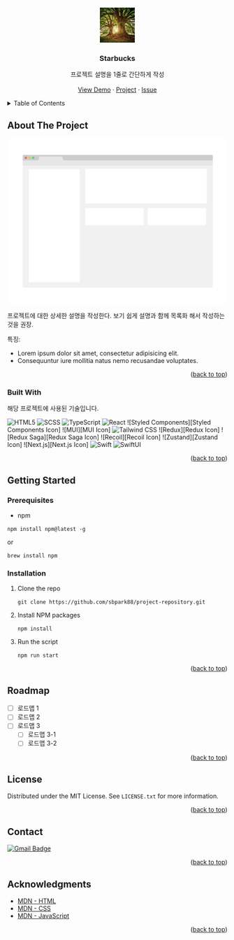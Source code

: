<!--
https://github.com/othneildrew/Best-README-Template 를 기본으로 하여 수정해 사용
-->

<!-- PROJECT LOGO -->
<br />
<div align="center"> <!-- Obsolete attribute 는 일반 HTML 문서에서 해당되는거고, 깃허브의 마크다운에는 style text-align 이 적용되지 않고 align 이 적용된다. -->
  <a href="https://github.com/sbpark88">
    <!-- images 디렉토리의 `logo.png` 파일을 업데이트한다. -->
    <!-- <img src="images/logo.png" alt="Logo" width="80" height="80"> -->
    <img src="https://github.com/sbpark88/sbpark88.github.io/blob/main/assets/images/favicon/greendreamtree.png" alt="Logo" width="80" height="80">
  </a>

  <h3 align="center">Starbucks</h3>

  <p align="center">
    프로젝트 설명을 1줄로 간단하게 작성
    <!-- docs 가 필요시 주석을 해제하고 사용
    <br />
    <a href="https://github.com/othneildrew/project-repository"><strong>Explore the docs »</strong></a>
    -->
    <br />
    <br />
    <!-- 아래 경로를 [product-deploy-url] 로 교체하고 문서 내 모든 `project-repository`를 수정한다 -->
    <a href="javascript:void(0)">View Demo</a>
    ·
    <a href="https://github.com/sbpark88/project-repository/projects">Project</a>
    ·
    <a href="https://github.com/sbpark88/project-repository/issues">Issue</a>
  </p>
</div>



<!-- TABLE OF CONTENTS -->
<details>
  <summary>Table of Contents</summary>
  <ol>
    <li>
      <a href="#about-the-project">About The Project</a>
      <ul>
        <li><a href="#built-with">Built With</a></li>
      </ul>
    </li>
    <li>
      <a href="#getting-started">Getting Started</a>
      <ul>
        <li><a href="#prerequisites">Prerequisites</a></li>
        <li><a href="#installation">Installation</a></li>
      </ul>
    </li>
<!-- 사용 방법 설명이 필요한 프로젝트의 경우 해당 라인 주석을 해제하고 아래 USAGE EXAMPLES 섹션을 작성한다
    <li><a href="#usage">Usage</a></li>
-->
    <li><a href="#roadmap">Roadmap</a></li>
    <li><a href="#license">License</a></li>
    <li><a href="#contact">Contact</a></li>
    <li><a href="#acknowledgments">Acknowledgments</a></li>
  </ol>
</details>



<!-- ABOUT THE PROJECT -->
## About The Project

[![Product Name Screen Shot][product-screenshot]][product-deploy-url]

프로젝트에 대한 상세한 설명을 작성한다. 보기 쉽게 설명과 함께 목록화 해서 작성하는 것을 권장.

특징:
- Lorem ipsum dolor sit amet, consectetur adipisicing elit.
- Consequuntur iure mollitia natus nemo recusandae voluptates. 


<p align="right">(<a href="#readme-top">back to top</a>)</p>



### Built With
<!-- 필요에 따라 적절히 수정해 사용한다 -->

해당 프로젝트에 사용된 기술입니다.

![HTML5][HTML5 Icon]
![SCSS][SCSS Icon]
![TypeScript][TypeScript Icon]
![React][React Icon]
![Styled Components][Styled Components Icon]
![MUI][MUI Icon]
![Tailwind CSS][Tailwind CSS Icon]
![Redux][Redux Icon]
![Redux Saga][Redux Saga Icon]
![Recoil][Recoil Icon]
![Zustand][Zustand Icon]
![Next.js][Next.js Icon]
![Swift][Swift Icon]
![SwiftUI][SwiftUI Icon]

<p align="right">(<a href="#readme-top">back to top</a>)</p>



<!-- GETTING STARTED -->
## Getting Started
<!-- 필요에 따라 적절히 수정해 사용한다 -->

### Prerequisites

- npm
```shell
npm install npm@latest -g
```

or

```shell
brew install npm
```

### Installation
<!-- git clone 경로를 확인한다 -->

1. Clone the repo
   ```shell
   git clone https://github.com/sbpark88/project-repository.git
   ```
2. Install NPM packages
   ```shell
   npm install
   ```
3. Run the script
   ```shell
   npm run start
   ```
   
<p align="right">(<a href="#readme-top">back to top</a>)</p>



<!-- USAGE EXAMPLES -->
<!--
## Usage

Use this space to show useful examples of how a project can be used. Additional screenshots, code examples and demos work well in this space. You may also link to more resources.

_For more examples, please refer to the [Documentation](https://example.com)_

<p align="right">(<a href="#readme-top">back to top</a>)</p>
-->


<!-- ROADMAP -->
## Roadmap

- [ ] 로드맵 1
- [ ] 로드맵 2
- [ ] 로드맵 3
    - [ ] 로드맵 3-1
    - [ ] 로드맵 3-2

<p align="right">(<a href="#readme-top">back to top</a>)</p>



<!-- LICENSE -->
## License
<!-- 필요에 따라 적절히 수정해 사용한다 -->

Distributed under the MIT License. See `LICENSE.txt` for more information.

<p align="right">(<a href="#readme-top">back to top</a>)</p>



<!-- CONTACT -->
## Contact

[![Gmail Badge][Gmail Icon]][My Email]

<p align="right">(<a href="#readme-top">back to top</a>)</p>



<!-- ACKNOWLEDGMENTS -->
## Acknowledgments
<!-- 프로젝트에 관련된 레퍼런스 기술이 필요할 경우 사용한다  -->

- [MDN - HTML](https://developer.mozilla.org/ko/docs/Web/HTML)
- [MDN - CSS](https://developer.mozilla.org/ko/docs/Web/CSS)
- [MDN - JavaScript](https://developer.mozilla.org/ko/docs/Web/JavaScript)

<p align="right">(<a href="#readme-top">back to top</a>)</p>


<!-- images 디렉토리의 `screenshot.png` 파일을 업데이트한다. 배포된 프로젝트 경로를 추가한다. -->
[product-screenshot]:images/screenshot.png
[product-deploy-url]:about:blank


<!--
Icons
![HTML5][HTML5 Icon]
![CSS3][CSS3 Icon]
![SCSS][SCSS Icon]
![Tailwind CSS][Tailwind CSS Icon]
![JavaScript][JavaScript Icon]
![TypeScript][TypeScript Icon]
![RxJS][RxJS Icon]
![Webpack][Webpack Icon]
![Vite][Vite Icon]
![React][React Icon]
![Angular][Angular Icon]
![Vue.js][Vue.js Icon]
![Java][Java Icon]
![Spring][Spring Icon]
![Spring Boot][Spring Boot Icon]
![Swift][Swift Icon]
![SwiftUI][SwiftUI Icon]
![RxSwift][RxSwift Icon]
![.NET][.NET Icon]
![Classic ASP][Classic ASP Icon]
![Node.js][Node.js Icon]
![Python][Python Icon]
![Docker][Docker Icon]
![Azure DevOps][Azure DevOps Icon]
![AWS][AWS Icon]
![AWS EC2][AWS EC2 Icon]
![AWS Lambda][AWS Lambda Icon]
![Netlify][Netlify Icon]
![Vercel][Vercel Icon]
![Raspberry Pi][Raspberry Pi Icon]
![Oracle][Oracle Icon]
![PostgreSQL][PostgreSQL Icon]
![MySQL][MySQL Icon]
![Microsoft SQL Server][Microsoft SQL Server Icon]
![OWASP][OWASP Icon]
![AWS Lambda][AWS Lambda Icon]


[![GitHub Blog][GitBlog Icon]][My Blog]
[![Gmail Badge][Gmail Icon]][My Email]
-->

<!--
https://simpleicons.org/ 에서 검색해서 추가
-->

[HTML5 Icon]:https://img.shields.io/badge/HTML5-E34F26.svg?&style=for-the-badge&logo=HTML5&logoColor=white
[CSS3 Icon]:https://img.shields.io/badge/CSS3-1572B6.svg?&style=for-the-badge&logo=CSS3&logoColor=white
[SCSS Icon]:https://img.shields.io/badge/Scss-CC6699.svg?&style=for-the-badge&logo=Sass&logoColor=white
[Tailwind CSS Icon]:https://img.shields.io/badge/Tailwind_CSS-06B6D4.svg?&style=for-the-badge&logo=TailwindCSS&logoColor=white
[JavaScript Icon]:https://img.shields.io/badge/JavaScript-F7DF1E.svg?&style=for-the-badge&logo=JavaScript&logoColor=white
[TypeScript Icon]:https://img.shields.io/badge/TypeScript-3178C6.svg?&style=for-the-badge&logo=TypeScript&logoColor=white
[RxJS Icon]:https://img.shields.io/badge/RxJS-A22846.svg?&style=for-the-badge&logo=ReactiveX&logoColor=white
[Webpack Icon]:https://img.shields.io/badge/Webpack-8DD6F9.svg?&style=for-the-badge&logo=Webpack&logoColor=white
[Vite Icon]:https://img.shields.io/badge/Vite-646CFF.svg?&style=for-the-badge&logo=Vite&logoColor=white
[Angular Icon]:https://img.shields.io/badge/Angular-DD0031.svg?&style=for-the-badge&logo=Angular&logoColor=white
[React Icon]:https://img.shields.io/badge/React-61DAFB.svg?&style=for-the-badge&logo=React&logoColor=white
[Vue.js Icon]:https://img.shields.io/badge/Vue.js-4FC08D.svg?&style=for-the-badge&logo=Vue.js&logoColor=white
[Java Icon]:https://img.shields.io/badge/Java-007396.svg?&style=for-the-badge&logo=Java&logoColor=white
[Spring Icon]:https://img.shields.io/badge/Spring-6DB33F.svg?&style=for-the-badge&logo=Spring&logoColor=white
[Spring Boot Icon]:https://img.shields.io/badge/Spring_Boot-6DB33F.svg?&style=for-the-badge&logo=SpringBoot&logoColor=white
[Swift Icon]:https://img.shields.io/badge/Swift-F05138.svg?&style=for-the-badge&logo=Swift&logoColor=white
[SwiftUI Icon]:https://img.shields.io/badge/SwiftUI-3178C6.svg?&style=for-the-badge&logo=Swift&logoColor=white
[RxSwift Icon]:https://img.shields.io/badge/RxSwift-A22846.svg?&style=for-the-badge&logo=ReactiveX&logoColor=white
[.NET Icon]:https://img.shields.io/badge/.NET-512BD4.svg?&style=for-the-badge&logo=dotnet&logoColor=white
[Classic ASP Icon]:https://img.shields.io/badge/Classic_ASP-339933.svg?&style=for-the-badge&logo=dotent&logoColor=white
[Node.js Icon]:https://img.shields.io/badge/Node.js-339933.svg?&style=for-the-badge&logo=node.js&logoColor=white
[Python Icon]:https://img.shields.io/badge/Python-3776AB.svg?&style=for-the-badge&logo=Python&logoColor=white
[Docker Icon]:https://img.shields.io/badge/Docker-2496ED.svg?&style=for-the-badge&logo=Docker&logoColor=white
[Azure DevOps Icon]:https://img.shields.io/badge/Azure_DevOps-0078D7.svg?&style=for-the-badge&logo=azuredevops&logoColor=white
[AWS Icon]:https://img.shields.io/badge/Amazon_AWS-232F3E.svg?&style=for-the-badge&logo=amazoneaws&logoColor=white
[AWS EC2 Icon]:https://img.shields.io/badge/AWS_EC2-FF9900.svg?&style=for-the-badge&logo=amazonec2&logoColor=white
[AWS Lambda Icon]:https://img.shields.io/badge/AWS_Lambda-FF9900.svg?&style=for-the-badge&logo=awslambda&logoColor=white
[Netlify Icon]:https://img.shields.io/badge/Netlify-00C7B7.svg?&style=for-the-badge&logo=netlify&logoColor=white
[Vercel Icon]:https://img.shields.io/badge/Vercel-000000.svg?&style=for-the-badge&logo=vercel&logoColor=white
[Raspberry Pi Icon]:https://img.shields.io/badge/Raspberry_Pi-A22846.svg?&style=for-the-badge&logo=RaspberryPi&logoColor=white
[Oracle Icon]:https://img.shields.io/badge/Oracle-F80000.svg?&style=for-the-badge&logo=Oracle&logoColor=white
[PostgreSQL Icon]:https://img.shields.io/badge/PostgreSQL-4169E1.svg?&style=for-the-badge&logo=PostgreSQL&logoColor=white
[MySQL Icon]:https://img.shields.io/badge/MySQL-4479A1.svg?&style=for-the-badge&logo=MySQL&logoColor=white
[Microsoft SQL Server Icon]:https://img.shields.io/badge/Microsoft_SQL_Server-4479A1.svg?&style=for-the-badge&logo=MicrosoftSQLServer&logoColor=white
[OWASP Icon]:https://img.shields.io/badge/OWASP-000000.svg?&style=for-the-badge&logo=OWASP&logoColor=white
[AWS Lambda Icon]:https://img.shields.io/badge/Aws_Lambda-FF9900.svg?&style=for-the-badge&logo=amazonaws&logoColor=white


[GitBlog Icon]:http://img.shields.io/badge/GitHub_Blog-181717?style=flat-square&logo=github&logoColor=white
[My Blog]:https://sbpark88.github.io
[Gmail Icon]:https://img.shields.io/badge/Gmail-EA4335?style=flat-square&logo=Gmail&logoColor=white
[My Email]:mailto:devsbipa@gmail.com
